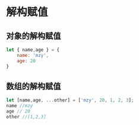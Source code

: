 # 解构赋值

## 对象的解构赋值

```js
let { name,age } = {
    name: 'mzy',
    age: 20
}
```

## 数组的解构赋值

```js
let [name,age, ...other] = ['mzy', 20, 1, 2, 3];
name //mzy
age // 20
other //[1,2,3]
```


